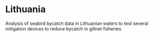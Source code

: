 # Lithuania
Analysis of seabird bycatch data in Lithuanian waters to test several mitigation devices to reduce bycatch in gillnet fisheries
